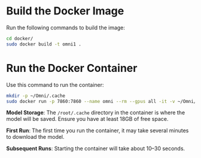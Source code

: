 # Build the Docker Image
Run the following commands to build the image:

```bash
cd docker/
sudo docker build -t omni1 .
```

# Run the Docker Container
Use this command to run the container:

```bash
mkdir -p ~/Omni/.cache
sudo docker run -p 7860:7860 --name omni --rm --gpus all -it -v ~/Omni/.cache:/root/.cache omni1
```

**Model Storage**: The `/root/.cache` directory in the container is where the model will be saved. Ensure you have at least 18GB of free space.

**First Run**: The first time you run the container, it may take several minutes to download the model.

**Subsequent Runs**: Starting the container will take about 10–30 seconds.
